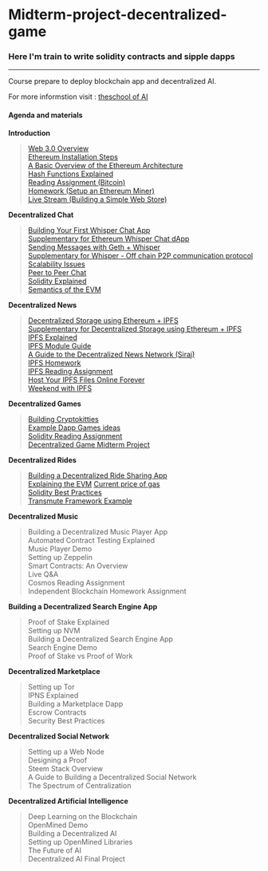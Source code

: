# Midterm-project-decentralized-game

### Here I'm train to write solidity contracts and sipple dapps

-------------------------------------------------------------------------------

Course prepare to deploy blockchain app and decentralized AI.

For more informstion visit : [theschool of AI](https://www.theschool.ai)


#### Agenda and materials

**Introduction**

>[Web 3.0 Overview](https://www.youtube.com/watch?v=aPVmd7SyKfQ&t=53s)    
[Ethereum Installation Steps](https://github.com/ethereum/go-ethereum/wiki)  
[A Basic Overview of the Ethereum Architecture](https://ethereumbuilders.gitbooks.io/guide/content/en/what_is_ethereum.html)  
[Hash Functions Explained](https://www.youtube.com/watch?v=KqqOXndnvic)  
[Reading Assignment (Bitcoin)](https://github.com/bitcoinbook/bitcoinbook)  
[Homework (Setup an Ethereum Miner)](https://hackernoon.com/ethereum-mining-on-aws-in-5mins-713f5a40949f)  
[Live Stream (Building a Simple Web Store)](https://github.com/llSourcell/simple_auction)  
  

**Decentralized Chat**

>[Building Your First Whisper Chat App](https://www.youtube.com/watch?v=vVsIHCTGjsE&t=5s)  
[Supplementary for Ethereum Whisper Chat dApp](https://github.com/gballet/whisper-chat-example)  
[Sending Messages with Geth + Whisper](https://github.com/ethereum/meteor-dapp-whisper-chat-client)  
[Supplementary for Whisper - Off chain P2P communication protocol](https://github.com/ethereum/go-ethereum/wiki/Whisper)  
[Scalability Issues](https://medium.com/loom-network/the-state-of-ethereum-scaling-march-2018-74ac08198a36)  
[Peer to Peer Chat](https://codepen.io/temasys/pen/LGpMxj)  
[Solidity Explained](https://www.youtube.com/channel/UCaWes1eWQ9TbzA695gl_PtA)  
[Semantics of the EVM](https://www.ideals.illinois.edu/bitstream/handle/2142/97207/hildenbrandt-saxena-zhu-rodrigues-guth-daian-rosu-2017-tr.pdf)

**Decentralized News**

>[Decentralized Storage using Ethereum + IPFS](https://www.youtube.com/watch?v=BA2rHlbB5i0)  
[Supplementary for Decentralized Storage using Ethereum + IPFS](https://github.com/llSourcell/IPFS_Ethereum_Storage)  
[IPFS Explained](https://www.youtube.com/watch?v=skMTdSEaCtA)  
[IPFS Module Guide](https://github.com/llSourcell/DNN/blob/master/Module_guide.md)  
[A Guide to the Decentralized News Network (Siraj)](https://github.com/llSourcell/DNN/blob/master/DNN.ipynb)  
[IPFS Homework](https://gateway.ipfs.io/ipfs/QmT78zSuBmuS4z925WZfrqQ1qHaJ56DQaTfyMUF7F8ff5o)  
[IPFS Reading Assignment](https://arxiv.org/pdf/1407.3561.pdf)  
[Host Your IPFS Files Online Forever](https://medium.com/@merunasgrincalaitis/how-to-host-your-ipfs-files-online-forever-f0c56b9b5398)  
[Weekend with IPFS](https://medium.com/a-weekend-with/a-weekend-with-ipfs-9f2647fc231)  

**Decentralized Games**
 
>[Building Cryptokitties](https://cryptozombies.io/)  
[Example Dapp Games ideas](https://github.com/llSourcell/Decentralized_Games)  
[Solidity Reading Assignment](https://ethereumbuilders.gitbooks.io/guide/content/en/solidity_tutorials.html)  
[Decentralized Game Midterm Project](https://github.com/g0lemXIV/Midterm-project-decentralized-game/tree/master/casino-game-learn)  

**Decentralized Rides**

>[Building a Decentralized Ride Sharing App](https://github.com/llSourcell/Decentralized_Rides)  
[Explaining the EVM](https://ethereum.github.io/yellowpaper/paper.pdf) 
[Current price of gas](https://docs.google.com/spreadsheets/d/1m89CVujrQe5LAFJ8-YAUCcNK950dUzMQPMJBxRtGCqs/htmlview#)  
[Solidity Best Practices](https://consensys.github.io/smart-contract-best-practices/)  
[Transmute Framework Example](https://github.com/transmute-industries/ride-share-demo)  

**Decentralized Music**

>Building a Decentralized Music Player App  
Automated Contract Testing Explained  
Music Player Demo  
Setting up Zeppelin  
Smart Contracts: An Overview  
Live Q&A  
Cosmos Reading Assignment  
Independent Blockchain Homework Assignment  


**Building a Decentralized Search Engine App**

>Proof of Stake Explained  
Setting up NVM  
Building a Decentralized Search Engine App  
Search Engine Demo  
Proof of Stake vs Proof of Work  

**Decentralized Marketplace**

>Setting up Tor  
IPNS Explained  
Building a Marketplace Dapp  
Escrow Contracts  
Security Best Practices  

**Decentralized Social Network**

>Setting up a Web Node  
Designing a Proof  
Steem Stack Overview  
A Guide to Building a Decentralized Social Network  
The Spectrum of Centralization  


**Decentralized Artificial Intelligence**

>Deep Learning on the Blockchain  
OpenMined Demo  
Building a Decentralized AI  
Setting up OpenMined Libraries  
The Future of AI  
Decentralized AI Final Project  
